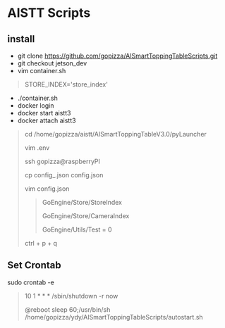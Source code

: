 # AISTT Scripts
## install
+ git clone https://github.com/gopizza/AISmartToppingTableScripts.git
+ git checkout jetson_dev
+ vim container.sh
> STORE_INDEX='store_index'
+ ./container.sh
+ docker login
+ docker start aistt3
+ docker attach aistt3
> cd /home/gopizza/aistt/AISmartToppingTableV3.0/pyLauncher
> 
> vim .env
> 
> ssh gopizza@raspberryPI
> 
> cp config_.json config.json
> 
> vim config.json
> 
> > GoEngine/Store/StoreIndex
> > 
> > GoEngine/Store/CameraIndex
> > 
> > GoEngine/Utils/Test = 0
> > 
> ctrl + p + q
> 

## Set Crontab
sudo crontab -e
> 10 1 * * * /sbin/shutdown -r now
> 
> @reboot sleep 60;/usr/bin/sh /home/gopizza/ydy/AISmartToppingTableScripts/autostart.sh
